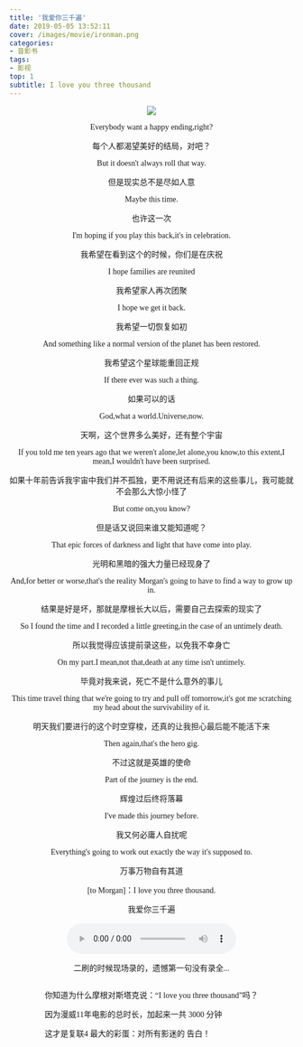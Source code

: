 ```yaml
---
title: '我爱你三千遍'
date: 2019-05-05 13:52:11
cover: /images/movie/ironman.png
categories: 
- 音影书
tags:
- 影视
top: 1
subtitle: I love you three thousand
---
```

<div  style="text-align: center;font-family: initial;">
        <img src="images/movie/ironman.png">
        <p>Everybody want a happy ending,right?</p>
        每个人都渴望美好的结局，对吧？
        <p>But it doesn't always roll that way.</p>
        但是现实总不是尽如人意
        <p>Maybe this time.</p>
        也许这一次
        <p>I'm hoping if you play this back,it's in celebration.</p>
        我希望在看到这个的时候，你们是在庆祝
        <p>I hope families are reunited</p>
        我希望家人再次团聚
        <p>I hope we get it back.</p>
        我希望一切恢复如初
        <p>And something like a normal version of the planet has been restored.</p>
        我希望这个星球能重回正规
        <p>If there ever was such a thing.</p>
        如果可以的话
        <p>God,what a world.Universe,now.</p>
        天啊，这个世界多么美好，还有整个宇宙
        <p>If you told me ten years ago that we weren't alone,let alone,you know,to this extent,I mean,I wouldn't have been surprised.</p>
        如果十年前告诉我宇宙中我们并不孤独，更不用说还有后来的这些事儿，我可能就不会那么大惊小怪了
        <p>But come on,you know?</p>
        但是话又说回来谁又能知道呢？
        <p>That epic forces of darkness and light that have come into play.</p>
        光明和黑暗的强大力量已经现身了
        <p>And,for better or worse,that's the reality Morgan's going to have to find a way to grow up in.</p>
        结果是好是坏，那就是摩根长大以后，需要自己去探索的现实了
        <p>So I found the time and I recorded a little greeting,in the case of an untimely death.</p>
        所以我觉得应该提前录这些，以免我不幸身亡
        <p>On my part.I mean,not that,death at any time isn't untimely.</p>
        毕竟对我来说，死亡不是什么意外的事儿
        <p>This time travel thing that we're going to try and pull off tomorrow,it's got me scratching my head about the survivability of it.</p>
        明天我们要进行的这个时空穿梭，还真的让我担心最后能不能活下来
        <p>Then again,that's the hero gig.</p>
        不过这就是英雄的使命
        <p>Part of the journey is the end.</p>
        辉煌过后终将落幕
        <p>I've made this journey before.</p>
        我又何必庸人自扰呢
        <p>Everything's going to work out exactly the way it's supposed to.</p>
        万事万物自有其道
        <p>[to Morgan]：I love you three thousand.</p>
        我爱你三千遍
    <div>
        <br/>
        <audio src="images/movie/threethousand.m4a" controls></audio>
        <p>二刷的时候现场录的，遗憾第一句没有录全...</p>
    </div>
    <div style="display: flex;justify-content: center;">
        <div style="text-align: left">
            <p>你知道为什么摩根对斯塔克说：“I love you three thousand”吗？</p>
            <p>因为漫威11年电影的总时长，加起来一共 3000 分钟</p>
            <p>这才是复联4 最大的彩蛋：对所有影迷的 告白！</p>
        </div>
    </div>
</div>


